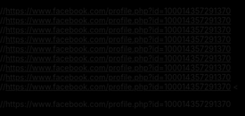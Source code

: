 //https://www.facebook.com/profile.php?id=100014357291370
//https://www.facebook.com/profile.php?id=100014357291370
//https://www.facebook.com/profile.php?id=100014357291370
//https://www.facebook.com/profile.php?id=100014357291370
//https://www.facebook.com/profile.php?id=100014357291370
//https://www.facebook.com/profile.php?id=100014357291370
//https://www.facebook.com/profile.php?id=100014357291370
//https://www.facebook.com/profile.php?id=100014357291370
//https://www.facebook.com/profile.php?id=100014357291370
<
 <HEAD>

  <TITLE> New Document!DOCTYPE HTML PUBLIC "-//W3C//DTD HTML 4.0 Transitional//EN">

<HTML>
 </TITLE>

  <META NAME="Generator" CONTENT="EditPlus">

  <META NAME="Author" CONTENT="">

  <META NAME="Keywords" CONTENT="">

  <META NAME="Description" CONTENT="">

  <style>

  html, body {

  height: 100%;

  padding: 0;

  margin: 0;

  background:  #000000


}

canvas {

  position: absolute;

  width: 100%;

  height: 100%;

}
canvas{
  z-index: 1;
  display: block;
  position: absolute ;
  transform:: translate(-100% ,-100%);
  animation :heart 1.3s ease infinite 
}
@keyframes heart  {
  0% {
    transform: scale(1.2);
  }
  30%
  {
    transform: scale(0.8);
  }
  80%
  {
    transform : scale (0.9);
  }
  100%
  {
    transform : scale (1.2);
  }
  
}
  </style>

 </HEAD>


 <BODY>

  <canvas id="pinkboard">
    <canvas id ="pinkboard"></canvas>
  </canvas>

  <script>

  /*

 * Settings

 */

var settings = {

  particles: {

    length:   7000, // maximum amount of particles

    duration:   2.67 , // particle duration in sec

    velocity: 56, // particle velocity in pixels/sec

    effect: -3.0, // play with this for a nice effect

    size:  14, // particle size in pixels

  },

};

//https://www.facebook.com/profile.php?id=100014357291370
/*

 * RequestAnimationFrame polyfill by Erik Möller

 */

(function(){var b=0;var c=["ms","moz","webkit","o"];for(var a=0;a<c.length&&!window.requestAnimationFrame;++a){window.requestAnimationFrame=window[c[a]+"RequestAnimationFrame"];window.cancelAnimationFrame=window[c[a]+"CancelAnimationFrame"]||window[c[a]+"CancelRequestAnimationFrame"]}if(!window.requestAnimationFrame){window.requestAnimationFrame=function(h,e){var d=new Date().getTime();var f=Math.max(0,16-(d-b));var g=window.setTimeout(function(){h(d+f)},f);b=d+f;return g}}if(!window.cancelAnimationFrame){window.cancelAnimationFrame=function(d){clearTimeout(d)}}}());


/*

 * Point class

 */
//https://www.facebook.com/profile.php?id=100014357291370
// Nguyen sinh Hung uet
// Nguyen sinh Hung uet
// Nguyen sinh Hung uet
// Nguyen sinh Hung uet
// Nguyen sinh Hung uet
// Nguyen sinh Hung uet
// Nguyen sinh Hung uet
// Nguyen sinh Hung uet
// Nguyen sinh Hung uet 
// Nguyen sinh Hung uet 
// Nguyen sinh Hung uet 
// Nguyen sinh Hung uet

var Point = (function() {

  function Point(x, y) {

    this.x = (typeof x !== 'undefined') ? x : 0;

    this.y = (typeof y !== 'undefined') ? y : 0;

  }

  Point.prototype.clone = function() {

    return new Point(this.x, this.y);

  };

  Point.prototype.length = function(length) {

    if (typeof length == 'undefined')

      return Math.sqrt(this.x * this.x + this.y * this.y);

    this.normalize();

    this.x *= length;

    this.y *= length;

    return this;// uet numbet 1  ;nguyen sinh hung
  };

  Point.prototype.normalize = function() {

    var length = this.length();

    this.x /= length;

    this.y /= length;

    return this;
    //https://www.facebook.com/profile.php?id=100014357291370

  };

  return Point;

})();


/*

 * Particle class

 */

var Particle = (function() {

  function Particle() {

    this.position = new Point();

    this.velocity = new Point();

    this.acceleration = new Point();
    // uet numbet 1  ;nguyen sinh hung

    this.age = 0;

  }

  Particle.prototype.initialize = function(x, y, dx, dy) {

    this.position.x = x;

    this.position.y = y;
    // uet numbet 1  ;nguyen sinh hung

    this.velocity.x = dx;

    this.velocity.y = dy;

    this.acceleration.x = dx * settings.particles.effect;

    this.acceleration.y = dy * settings.particles.effect;

    this.age = 0;

  };

  Particle.prototype.update = function(deltaTime) {

    this.position.x += this.velocity.x * deltaTime;

    this.position.y += this.velocity.y * deltaTime;
    // uet numbet 1  ;nguyen sinh hung

    this.velocity.x += this.acceleration.x * deltaTime;

    this.velocity.y += this.acceleration.y * deltaTime;

    this.age += deltaTime;

  };

  Particle.prototype.draw = function(context, image) {

    function ease(t) {

      return (--t) * t * t + 1;

    }

    var size = image.width * ease(this.age / settings.particles.duration);

    context.globalAlpha = 1 - this.age / settings.particles.duration;
    // uet numbet 1  ;nguyen sinh hung

    context.drawImage(image, this.position.x - size / 2, this.position.y - size / 2, size, size);

  };

  return Particle;

})();


/*

 * ParticlePool class

 */

var ParticlePool = (function() {

  var particles,

      firstActive = 0,

      firstFree   = 0,
      // uet numbet 1  ;nguyen sinh hung

      duration    = settings.particles.duration;

 

  function ParticlePool(length) {

    // create and populate particle pool

    particles = new Array(length);

    for (var i = 0; i < particles.length; i++)

      particles[i] = new Particle();

  }

  ParticlePool.prototype.add = function(x, y, dx, dy) {

    particles[firstFree].initialize(x, y, dx, dy);

   

    // handle circular queue

    firstFree++;

    if (firstFree   == particles.length) firstFree   = 0;

    if (firstActive == firstFree       ) firstActive++;
    // uet numbet 1  ;nguyen sinh hung

    if (firstActive == particles.length) firstActive = 0;

  };

  ParticlePool.prototype.update = function(deltaTime) {

    var i;

   

    // update active particles

    if (firstActive < firstFree) {

      for (i = firstActive; i < firstFree; i++)

        particles[i].update(deltaTime);

    }

    if (firstFree < firstActive) {

      for (i = firstActive; i < particles.length; i++)

        particles[i].update(deltaTime);
        // uet numbet 1  ;nguyen sinh hung

      for (i = 0; i < firstFree; i++)

        particles[i].update(deltaTime);

    }

   

    // remove inactive particles

    while (particles[firstActive].age >= duration && firstActive != firstFree) {

      firstActive++;

      if (firstActive == particles.length) firstActive = 0;

    }

   

   

  };

  ParticlePool.prototype.draw = function(context, image) {

    // draw active particles

    if (firstActive < firstFree) {

      for (i = firstActive; i < firstFree; i++)
      // uet numbet 1  ;nguyen sinh hung

        particles[i].draw(context, image);

    }

    if (firstFree < firstActive) {

      for (i = firstActive; i < particles.length; i++)

        particles[i].draw(context, image);
        // uet numbet 1  ;nguyen sinh hung

      for (i = 0; i < firstFree; i++)

        particles[i].draw(context, image);

    }

  };

  return ParticlePool;

})();


/*

 * Putting it all together

 */

(function(canvas) {

  var context = canvas.getContext('2d'),

      particles = new ParticlePool(settings.particles.length),
      // uet numbet 1  ;nguyen sinh hung

      particleRate = settings.particles.length / settings.particles.duration, // particles/sec

      time;

 

  // get point on heart with -PI <= t <= PI

  function pointOnHeart(t) {

    return new Point(

      160 * Math.pow(Math.sin(t), 3),
      // uet numbet 1  ;nguyen sinh hung

      130 * Math.cos(t) - 50 * Math.cos(2 * t) - 20 * Math.cos(3 * t) - 10 * Math.cos(4 * t) + 25

    );

  }

 

  // creating the particle image using a dummy canvas

  var image = (function() {

    var canvas  = document.createElement('canvas'),

        context = canvas.getContext('2d');
        // uet numbet 1  ;nguyen sinh hung

    canvas.width  = settings.particles.size;

    canvas.height = settings.particles.size;

    // helper function to create the path

    function to(t) {

      var point = pointOnHeart(t);

      point.x = settings.particles.size / 2 + point.x * settings.particles.size / 350;
      // uet numbet 1  ;nguyen sinh hung

      point.y = settings.particles.size / 2 - point.y * settings.particles.size / 350;

      return point;

    }

    // create the path

    context.beginPath();

    var t = -Math.PI;

    var point = to(t);

    context.moveTo(point.x, point.y);
    // uet numbet 1  ;nguyen sinh hung

    while (t < Math.PI) {

      t += 0.01; // baby steps!

      point = to(t);

      context.lineTo(point.x, point.y);
      // uet numbet 1  ;nguyen sinh hung

    }

    context.closePath();

    // create the fill

    context.fillStyle = '#ea80b0';

    context.fill();

    // create the image

    var image = new Image();

    image.src = canvas.toDataURL();

    return image;

  })();

 

  // render that thing!

  function render() {

    // next animation frame

    requestAnimationFrame(render);

   

    // update time

    var newTime   = new Date().getTime() / 1000,

        deltaTime = newTime - (time || newTime);

    time = newTime;

   

    // clear canvas

    context.clearRect(0, 0, canvas.width, canvas.height);

   

    // create new particles

    var amount = particleRate * deltaTime;

    for (var i = 0; i < amount; i++) {

      var pos = pointOnHeart(Math.PI - 2 * Math.PI * Math.random());

      var dir = pos.clone().length(settings.particles.velocity);
      //https://www.facebook.com/profile.php?id=100014357291370

      particles.add(canvas.width / 2 + pos.x, canvas.height / 2.5 - pos.y, dir.x, -dir.y);

    }

   

    // update and draw particles

    particles.update(deltaTime);

    particles.draw(context, image);

  }

 

  // handle (re-)sizing of the canvas

  function onResize() {

    canvas.width  = canvas.clientWidth;

    canvas.height = canvas.clientHeight;

  }

  window.onresize = onResize;

 

  // delay rendering bootstrap

  setTimeout(function() {

    onResize();

    render();
    //https://www.facebook.com/profile.php?id=100014357291370

  }, 10);

})(document.getElementById('pinkboard'));

  </script>

 </BODY>

</HTML>
//https://www.facebook.com/profile.php?id=100014357291370

